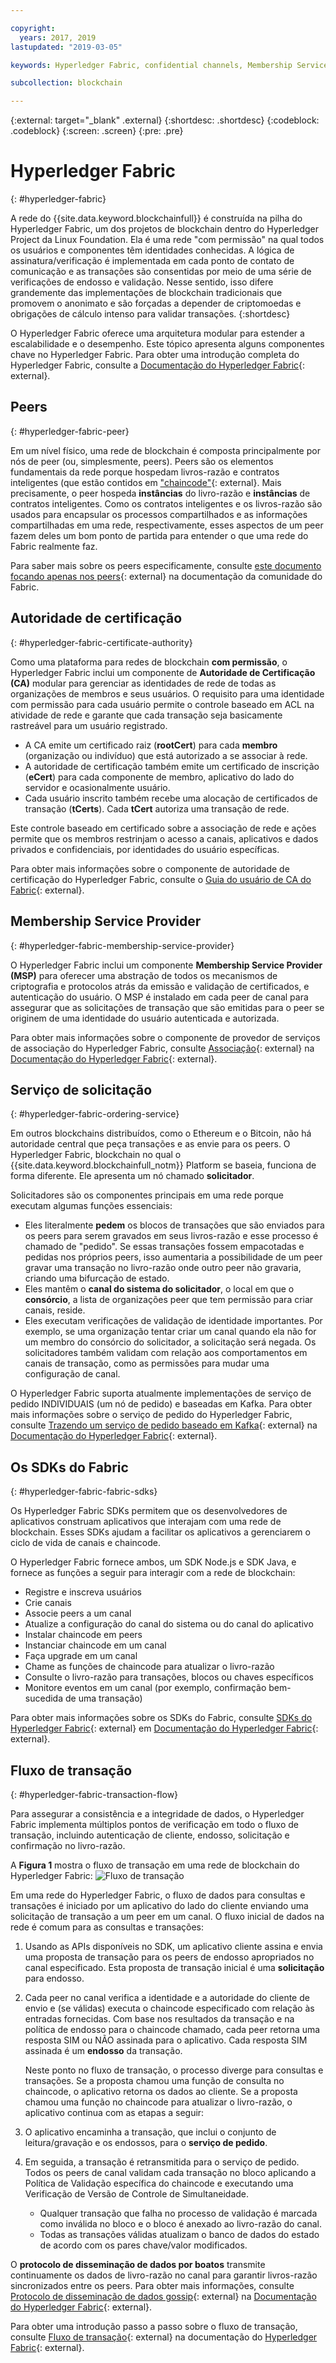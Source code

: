```yaml
---

copyright:
  years: 2017, 2019
lastupdated: "2019-03-05"

keywords: Hyperledger Fabric, confidential channels, Membership Service Provider, Linux Foundation, SDKs, modular architecture, permissioned network

subcollection: blockchain

---
```


{:external: target="_blank" .external}
{:shortdesc: .shortdesc}
{:codeblock: .codeblock}
{:screen: .screen}
{:pre: .pre}


# Hyperledger Fabric
{: #hyperledger-fabric}

A rede do {{site.data.keyword.blockchainfull}} é construída na pilha do Hyperledger Fabric, um dos projetos de blockchain dentro do Hyperledger Project da Linux Foundation. Ela é uma rede "com permissão" na qual todos os usuários e componentes têm identidades conhecidas. A lógica de assinatura/verificação é implementada em cada ponto de contato de comunicação e as transações são consentidas por meio de uma série de verificações de endosso e validação. Nesse sentido, isso difere grandemente das implementações de blockchain tradicionais que promovem o anonimato e são forçadas a depender de criptomoedas e obrigações de cálculo intenso para validar transações.
{:shortdesc}

O Hyperledger Fabric oferece uma arquitetura modular para estender a escalabilidade e o desempenho. Este tópico apresenta alguns componentes chave no Hyperledger Fabric. Para obter uma introdução completa do Hyperledger Fabric, consulte a [Documentação do Hyperledger Fabric](https://hyperledger-fabric.readthedocs.io/en/release-1.4/){: external}.

## Peers
{: #hyperledger-fabric-peer}

Em um nível físico, uma rede de blockchain é composta principalmente por nós de peer (ou, simplesmente, peers). Peers são os elementos fundamentais da rede porque hospedam livros-razão e contratos inteligentes (que estão contidos em ["chaincode"](https://hyperledger-fabric.readthedocs.io/en/release-1.4/developapps/chaincodenamespace.html){: external}. Mais precisamente, o peer hospeda **instâncias** do livro-razão e **instâncias** de contratos inteligentes. Como os contratos inteligentes e os livros-razão são usados para encapsular os processos compartilhados e as informações compartilhadas em uma rede, respectivamente, esses aspectos de um peer fazem deles um bom ponto de partida para entender o que uma rede do Fabric realmente faz.

Para saber mais sobre os peers especificamente, consulte [este documento focando apenas nos peers](https://hyperledger-fabric.readthedocs.io/en/release-1.4/peers/peers.html){: external} na documentação da comunidade do Fabric.

## Autoridade de certificação
{: #hyperledger-fabric-certificate-authority}

Como uma plataforma para redes de blockchain **com permissão**, o Hyperledger Fabric inclui um componente de **Autoridade de Certificação (CA)** modular para gerenciar as identidades de rede de todas as organizações de membros e seus usuários. O requisito para uma identidade com permissão para cada usuário permite o controle baseado em ACL na atividade de rede e garante que cada transação seja basicamente rastreável para um usuário registrado.
* A CA emite um certificado raiz (**rootCert**) para cada **membro** (organização ou indivíduo) que está autorizado a se associar à rede.
* A autoridade de certificação também emite um certificado de inscrição (**eCert**) para cada componente de membro, aplicativo do lado do servidor e ocasionalmente usuário.
* Cada usuário inscrito também recebe uma alocação de certificados de transação (**tCerts**). Cada **tCert** autoriza uma transação de rede.

Este controle baseado em certificado sobre a associação de rede e ações permite que os membros restrinjam o acesso a canais, aplicativos e dados privados e confidenciais, por identidades do usuário específicas.

Para obter mais informações sobre o componente de autoridade de certificação do Hyperledger Fabric, consulte o [Guia do usuário de CA do Fabric](https://hyperledger-fabric-ca.readthedocs.io/en/release-1.4/){: external}.

## Membership Service Provider
{: #hyperledger-fabric-membership-service-provider}

O Hyperledger Fabric inclui um componente **Membership Service Provider (MSP)** para oferecer uma abstração de todos os mecanismos de criptografia e protocolos atrás da emissão e validação de certificados, e autenticação do usuário. O MSP é instalado em cada peer de canal para assegurar que as solicitações de transação que são emitidas para o peer se originem de uma identidade do usuário autenticada e autorizada.

Para obter mais informações sobre o componente de provedor de serviços de associação do Hyperledger Fabric, consulte [Associação](https://hyperledger-fabric.readthedocs.io/en/release-1.4/membership/membership.html){: external} na [Documentação do Hyperledger Fabric](https://hyperledger-fabric.readthedocs.io/en/release-1.4/){: external}.

## Serviço de solicitação
{: #hyperledger-fabric-ordering-service}

Em outros blockchains distribuídos, como o Ethereum e o Bitcoin, não há autoridade central que peça transações e as envie para os peers. O Hyperledger Fabric, blockchain no qual o {{site.data.keyword.blockchainfull_notm}} Platform se baseia, funciona de forma diferente. Ele apresenta um nó chamado **solicitador**.

Solicitadores são os componentes principais em uma rede porque executam algumas funções essenciais:

- Eles literalmente **pedem** os blocos de transações que são enviados para os peers para serem gravados em seus livros-razão e esse processo é chamado de "pedido". Se essas transações fossem empacotadas e pedidas nos próprios peers, isso aumentaria a possibilidade de um peer gravar uma transação no livro-razão onde outro peer não gravaria, criando uma bifurcação de estado.
- Eles mantêm o **canal do sistema do solicitador**, o local em que o **consórcio**, a lista de organizações peer que tem permissão para criar canais, reside.
- Eles executam verificações de validação de identidade importantes. Por exemplo, se uma organização tentar criar um canal quando ela não for um membro do consórcio do solicitador, a solicitação será negada. Os solicitadores também validam com relação aos comportamentos em canais de transação, como as permissões para mudar uma configuração de canal.

O Hyperledger Fabric suporta atualmente implementações de serviço de pedido INDIVIDUAIS (um nó de pedido) e baseadas em Kafka. Para obter mais informações sobre o serviço de pedido do Hyperledger Fabric, consulte [Trazendo um serviço de pedido baseado em Kafka](https://hyperledger-fabric.readthedocs.io/en/release-1.4/kafka.html){: external} na [Documentação do Hyperledger Fabric](https://hyperledger-fabric.readthedocs.io/en/release-1.4/){: external}.

## Os SDKs do Fabric
{: #hyperledger-fabric-fabric-sdks}

Os Hyperledger Fabric SDKs permitem que os desenvolvedores de aplicativos construam aplicativos que interajam com uma rede de blockchain. Esses SDKs ajudam a facilitar os aplicativos a gerenciarem o ciclo de vida de canais e chaincode.

O Hyperledger Fabric fornece ambos, um SDK Node.js e SDK Java, e fornece as funções a seguir para interagir com a rede de blockchain:

* Registre e inscreva usuários
* Crie canais
* Associe peers a um canal
* Atualize a configuração do canal do sistema ou do canal do aplicativo
* Instalar chaincode em peers
* Instanciar chaincode em um canal
* Faça upgrade em um canal
* Chame as funções de chaincode para atualizar o livro-razão
* Consulte o livro-razão para transações, blocos ou chaves específicos
* Monitore eventos em um canal (por exemplo, confirmação bem-sucedida de uma transação)

Para obter mais informações sobre os SDKs do Fabric, consulte [SDKs do Hyperledger Fabric](https://hyperledger-fabric.readthedocs.io/en/release-1.4/fabric-sdks.html){: external} em [ Documentação do Hyperledger Fabric](https://hyperledger-fabric.readthedocs.io/en/release-1.4/){: external}.

## Fluxo de transação
{: #hyperledger-fabric-transaction-flow}

Para assegurar a consistência e a integridade de dados, o Hyperledger Fabric implementa múltiplos pontos de verificação em todo o fluxo de transação, incluindo autenticação de cliente, endosso, solicitação e confirmação no livro-razão.

A **Figura 1** mostra o fluxo de transação em uma rede de blockchain do Hyperledger Fabric:
![Fluxo de transação](../images/v10_txflow.svg "Fluxo de transação em uma rede Hyperledger Fabric")

Em uma rede do Hyperledger Fabric, o fluxo de dados para consultas e transações é iniciado por um aplicativo do lado do cliente enviando uma solicitação de transação a um peer em um canal. O fluxo inicial de dados na rede é comum para as consultas e transações:

1. Usando as APIs disponíveis no SDK, um aplicativo cliente assina e envia uma proposta de transação para os peers de endosso apropriados no canal especificado. Esta proposta de transação inicial é uma **solicitação** para endosso.
2. Cada peer no canal verifica a identidade e a autoridade do cliente de envio e (se válidas) executa o chaincode especificado com relação às entradas fornecidas. Com base nos resultados da transação e na política de endosso para o chaincode chamado, cada peer retorna uma resposta SIM ou NÃO assinada para o aplicativo. Cada resposta SIM assinada é um **endosso** da transação.

	Neste ponto no fluxo de transação, o processo diverge para consultas e transações. Se a proposta chamou uma função de consulta no chaincode, o aplicativo retorna os dados ao cliente. Se a proposta chamou uma função no chaincode para atualizar o livro-razão, o aplicativo continua com as etapas a seguir:
3. O aplicativo encaminha a transação, que inclui o conjunto de leitura/gravação e os endossos, para o **serviço de pedido**.
4. Em seguida, a transação é retransmitida para o serviço de pedido. Todos os peers de canal validam cada transação no bloco aplicando a Política de Validação específica do chaincode e executando uma Verificação de Versão de Controle de Simultaneidade.
	* Qualquer transação que falha no processo de validação é marcada como inválida no bloco e o bloco é anexado ao livro-razão do canal.
	* Todas as transações válidas atualizam o banco de dados do estado de acordo com os pares chave/valor modificados.

O **protocolo de disseminação de dados por boatos** transmite continuamente os dados de livro-razão no canal para garantir livros-razão sincronizados entre os peers. Para obter mais informações, consulte [Protocolo de disseminação de dados gossip](https://hyperledger-fabric.readthedocs.io/en/release-1.4/gossip.html){: external} na [Documentação do Hyperledger Fabric](https://hyperledger-fabric.readthedocs.io/en/release-1.4/){: external}.

Para obter uma introdução passo a passo sobre o fluxo de transação, consulte [Fluxo de transação](https://hyperledger-fabric.readthedocs.io/en/release-1.4/txflow.html){: external} na documentação do [Hyperledger Fabric](https://hyperledger-fabric.readthedocs.io/en/release-1.4/){: external}.

